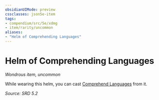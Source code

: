 ```yaml
---
obsidianUIMode: preview
cssclasses: json5e-item
tags:
- compendium/src/5e/xdmg
- item/rarity/uncommon
aliases: 
- "Helm of Comprehending Languages"
---
```

# Helm of Comprehending Languages
*Wondrous item, uncommon*  


While wearing this helm, you can cast [Comprehend Languages](comprehend-languages-xphb.md) from it.

*Source: SRD 5.2*